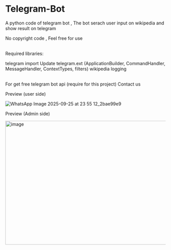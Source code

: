 # Telegram-Bot
A python code of telegram bot , The bot serach user input on wikipedia and show result on telegram


No copyright code , Feel free for use

<br>
Required libraries:


telegram import Update
telegram.ext (ApplicationBuilder, CommandHandler, MessageHandler, ContextTypes, filters)
wikipedia
logging
<br><br>

For get free telegram bot api (require for this project) Contact us



Preview (user side)

![WhatsApp Image 2025-09-25 at 23 55 12_2bae99e9](https://github.com/user-attachments/assets/454574c6-5c98-4301-9305-f0f66fb2e3a1)


Preview (Admin side)

<img width="1291" height="389" alt="image" src="https://github.com/user-attachments/assets/f3ab850c-b18e-468f-8742-faea238b316a" />
